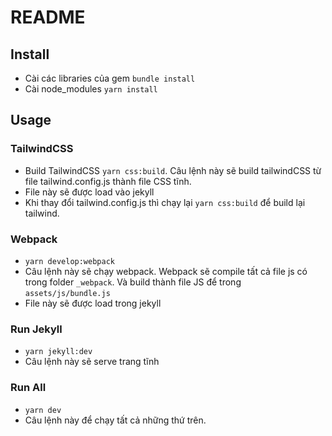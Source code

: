 # README

## Install
* Cài các libraries của gem ``bundle install``
* Cài node_modules ``yarn install``

## Usage
### TailwindCSS
* Build TailwindCSS ``yarn css:build``. Câu lệnh này sẽ build tailwindCSS từ file tailwind.config.js thành file CSS tĩnh.
* File này sẽ được load vào jekyll
* Khi thay đổi tailwind.config.js thì chạy lại ``yarn css:build`` để build lại tailwind.

### Webpack
* `yarn develop:webpack`
* Câu lệnh này sẽ chạy webpack. Webpack sẽ compile tất cả file js có trong folder ``_webpack``. Và build thành file JS để trong `assets/js/bundle.js`
* File này sẽ được load trong jekyll

### Run Jekyll
* `yarn jekyll:dev`
* Câu lệnh này sẽ serve trang tĩnh

### Run All
* `yarn dev`
* Câu lệnh này để chạy tất cả những thứ trên.
